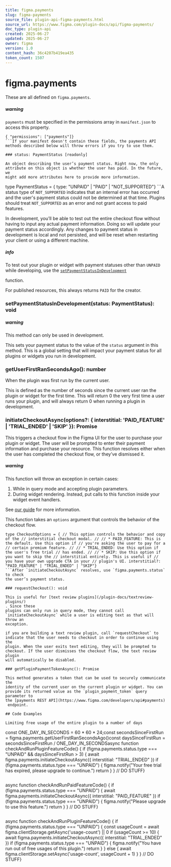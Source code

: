 ```yaml
---
title: figma.payments
slug: figma-payments
source_file: plugin-api-figma-payments.html
source_url: https://www.figma.com/plugin-docs/api/figma-payments/
doc_type: plugin-api
created: 2025-06-27
updated: 2025-06-27
owner: figma
version: 1.0
content_hash: 36c4207b419ea435
token_count: 1507
---
```

# figma.payments

These are all defined on `figma.payments`.

##### warning

`payments` must be specified in the permissions array in `manifest.json` to access this property.

```
{ "permissions": ["payments"]}
```If your manifest doesn't contain these fields, the payments API methods described below will throw errors if you try to use them.

### status: PaymentStatus [readonly]

An object describing the user’s payment status. Right now, the only
attribute on this object is whether the user has paid. In the future, we
might add more attributes here to provide more information.

```
type PaymentStatus = { type: "UNPAID" | "PAID" | "NOT_SUPPORTED"}
```A status type of `NOT_SUPPORTED` indicates that an internal error has occurred
and the user's payment status could not be determined at that time. Plugins
should treat `NOT_SUPPORTED` as an error and not grant access to paid features.

In development, you’ll be able to test out the entire checkout flow without
having to input any actual payment information. Doing so will update your
payment status accordingly. Any changes to payment status in development is
local and not persisted, and will be reset when restarting your client or
using a different machine.

##### info

To test out your plugin or widget with payment statuses other than `UNPAID`
while developing, use the [`setPaymentStatusInDevelopment`](/plugin-docs/api/figma-payments/#setpaymentstatusindevelopment)

function.

For published resources, this always returns `PAID` for the creator.

### setPaymentStatusInDevelopment(status: PaymentStatus): void

##### warning

This method can only be used in development.

This sets your payment status to the value of the `status` argument in this
method. This is a global setting that will impact your payment status for
all plugins or widgets you run in development.

### getUserFirstRanSecondsAgo(): number

When the plugin was first run by the current user.

This is defined as the number of seconds since the current user ran the
plugin or widget for the first time. This will return 0 the very first time
a user runs your plugin, and will always return 0 when running a plugin in
development.

### initiateCheckoutAsync(options?: { interstitial: 'PAID_FEATURE' | 'TRIAL_ENDED' | 'SKIP' }): Promise

This triggers a checkout flow in the Figma UI for the user to purchase your
plugin or widget. The user will be prompted to enter their payment
information and purchase your resource. This function resolves either when
the user has completed the checkout flow, or they’ve dismissed it.

##### warning

This function will throw an exception in certain cases:

1. While in query mode and accepting plugin parameters.
2. During widget rendering. Instead, put calls to this function inside your widget event handlers.

See [our guide](/plugin-docs/requiring-payment/#when-to-call-initiatecheckoutasync)
 for more information.

This function takes an `options` argument that controls the behavior of the
checkout flow.

```
type CheckoutOptions = { // This option controls the behavior and copy of the // interstitial checkout modal. // // * PAID_FEATURE: This is the default. Use this option if // you're asking the user to pay for a // certain premium feature. // // * TRIAL_ENDED: Use this option if the user's free trial // has ended. // // * SKIP: Use this option if you want to skip the // interstitial entirely. This is useful if // you have your own upgrade CTA in your // plugin's UI. interstitial?: "PAID_FEATURE" | "TRIAL_ENDED" | "SKIP"}
```After `initiateCheckoutAsync` resolves, use `figma.payments.status` to check
the user’s payment status.

### requestCheckout(): void

This is useful for [text review plugins](/plugin-docs/textreview-plugins/)
. Since these
plugins can only run in query mode, they cannot call
`initiateCheckoutAsync` while a user is editing text as that will throw an
exception.

if you are building a text review plugin, call `requestCheckout` to
indicate that the user needs to checkout in order to continue using the
plugin. When the user exits text editing, they will be prompted to
checkout. If the user dismisses the checkout flow, the text review plugin
will automatically be disabled.

### getPluginPaymentTokenAsync(): Promise

This method generates a token that can be used to securely communicate the
identity of the current user on the current plugin or widget. You can
provide its returned value as the `plugin_payment_token` query parameter to
the [payments REST API](https://www.figma.com/developers/api#payments)
 endpoint.

## Code Examples

Limiting free usage of the entire plugin to a number of days

```
const ONE_DAY_IN_SECONDS = 60 * 60 * 24;const secondsSinceFirstRun = figma.payments.getUserFirstRanSecondsAgo()const daysSinceFirstRun = secondsSinceFirstRun / ONE_DAY_IN_SECONDSasync function checkAndRunPluginFeatureCode() { if (figma.payments.status.type === "UNPAID" && daysSinceFirstRun > 3) { await figma.payments.initiateCheckoutAsync({ interstitial: "TRIAL_ENDED" }) if (figma.payments.status.type === "UNPAID") { figma.notify("Your free trial has expired, please upgrade to continue.") return } } // DO STUFF}
```Requiring payment for a feature of the plugin

```
async function checkAndRunPaidFeatureCode() { if (figma.payments.status.type === "UNPAID") { await figma.payments.initiateCheckoutAsync({ interstitial: "PAID_FEATURE" }) if (figma.payments.status.type === "UNPAID") { figma.notify("Please upgrade to use this feature.") return } } // DO STUFF}
```Limiting free usage to a number of runs

```
async function checkAndRunPluginFeatureCode() { if (figma.payments.status.type === "UNPAID") { const usageCount = await figma.clientStorage.getAsync('usage-count') || 0 if (usageCount >= 10) { await figma.payments.initiateCheckoutAsync({ interstitial: "TRIAL_ENDED" }) if (figma.payments.status.type === "UNPAID") { figma.notify("You have run out of free usages of this plugin.") return } } else { await figma.clientStorage.setAsync('usage-count', usageCount + 1) } } // DO STUFF}
```